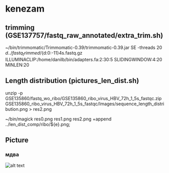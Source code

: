 # kenezam

## trimming (GSE137757/fastq_raw_annotated/extra_trim.sh)

~/bin/trimmomatic/Trimmomatic-0.39/trimmomatic-0.39.jar SE -threads 20 ${d} ../fastq_trimmed/${d:0:-11}4s.fastq.gz ILLUMINACLIP:/home/danilb/bin/adapters.fa:2:30:5 SLIDINGWINDOW:4:20 MINLEN:20

## Length distribution (pictures_len_dist.sh)
unzip -p GSE135860/fastq_wo_ribo/GSE135860_ribo_virus_HBV_72h_1_5s_fastqc.zip GSE135860_ribo_virus_HBV_72h_1_5s_fastqc/Images/sequence_length_distribution.png > res2.png

 ~/bin/magick res0.png res1.png res2.png +append ../len_dist_comp/ribo/${e}.png;
 
 ## Picture
 ### мдва
 ![alt text](https://github.com/[username]/[reponame]/blob/[branch]/image.jpg?raw=true)
